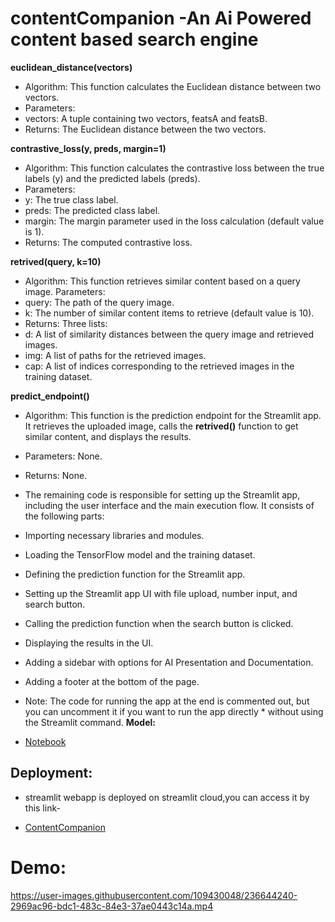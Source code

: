 # contentCompanion -An Ai Powered content based search engine
**euclidean_distance(vectors)**

* Algorithm: This function calculates the Euclidean distance between two vectors.
* Parameters:
* vectors: A tuple containing two vectors, featsA and featsB.
* Returns: The Euclidean distance between the two vectors.

**contrastive_loss(y, preds, margin=1)**

* Algorithm: This function calculates the contrastive loss between the true labels (y) and the predicted labels (preds).
* Parameters:
* y: The true class label.
* preds: The predicted class label.
* margin: The margin parameter used in the loss calculation (default value is 1).
* Returns: The computed contrastive loss.

**retrived(query, k=10)**

* Algorithm: This function retrieves similar content based on a query image.
Parameters:
* query: The path of the query image.
* k: The number of similar content items to retrieve (default value is 10).
* Returns: Three lists:
* d: A list of similarity distances between the query image and retrieved images.
* img: A list of paths for the retrieved images.
* cap: A list of indices corresponding to the retrieved images in the training dataset.

**predict_endpoint()**

* Algorithm: This function is the prediction endpoint for the Streamlit app. It retrieves the uploaded image,
 calls the **retrived()** function to get similar content, and displays the results.
* Parameters: None.
* Returns: None.
* The remaining code is responsible for setting up the Streamlit app, including the user interface and the main execution flow. It consists of the following parts:

* Importing necessary libraries and modules.
* Loading the TensorFlow model and the training dataset.
* Defining the prediction function for the Streamlit app.
* Setting up the Streamlit app UI with file upload, number input, and search button.
* Calling the prediction function when the search button is clicked.
* Displaying the results in the UI.
* Adding a sidebar with options for AI Presentation and Documentation.
* Adding a footer at the bottom of the page.
* Note: The code for running the app at the end is commented out, but you can uncomment it if you want to run the app directly * without using the Streamlit command.
**Model:**
* [Notebook](https://github.com/asjad895/SE_streamlit_deployment/tree/main/Notebook)
## Deployment:
* streamlit webapp is deployed on streamlit cloud,you can access it by this link-

* [ContentCompanion](https://contentcompanion.streamlit.app/)

# Demo:


https://user-images.githubusercontent.com/109430048/236644240-2969ac96-bdc1-483c-84e3-37ae0443c14a.mp4

